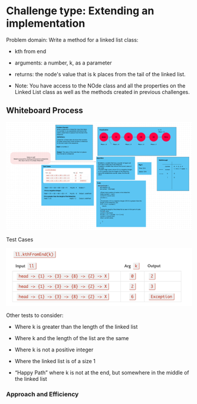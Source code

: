 # Challenge type: Extending an implementation

Problem domain: Write a method for a linked list class:

- kth from end

- arguments: a number, k, as a parameter

- returns: the node's value that is k places from the tail of the linked list.

- Note: You have access to the NOde class and all the properties on the Linked List class as well as the methods created in previous challenges.

## Whiteboard Process

![Whiteboard](ll-kth.png)

Test Cases

![Test Cases](ll-test-cases.png)

Other tests to consider:

  - Where k is greater than the length of the linked list

  - Where k and the length of the list are the same

  - Where k is not a positive integer

  - Where the linked list is of a size 1

  - “Happy Path” where k is not at the end, but somewhere in the middle of the linked list

### Approach and Efficiency
